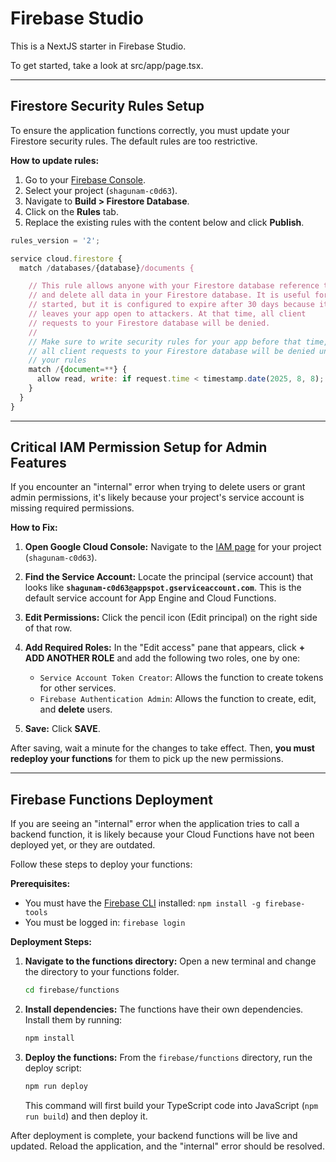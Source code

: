# Firebase Studio

This is a NextJS starter in Firebase Studio.

To get started, take a look at src/app/page.tsx.

---

## Firestore Security Rules Setup

To ensure the application functions correctly, you must update your Firestore security rules. The default rules are too restrictive.

**How to update rules:**

1.  Go to your [Firebase Console](https://console.firebase.google.com/).
2.  Select your project (`shagunam-c0d63`).
3.  Navigate to **Build > Firestore Database**.
4.  Click on the **Rules** tab.
5.  Replace the existing rules with the content below and click **Publish**.

```javascript
rules_version = '2';

service cloud.firestore {
  match /databases/{database}/documents {

    // This rule allows anyone with your Firestore database reference to view, edit,
    // and delete all data in your Firestore database. It is useful for getting
    // started, but it is configured to expire after 30 days because it
    // leaves your app open to attackers. At that time, all client
    // requests to your Firestore database will be denied.
    //
    // Make sure to write security rules for your app before that time, or else
    // all client requests to your Firestore database will be denied until you Update
    // your rules
    match /{document=**} {
      allow read, write: if request.time < timestamp.date(2025, 8, 8);
    }
  }
}
```

---

## **Critical IAM Permission Setup for Admin Features**

If you encounter an "internal" error when trying to delete users or grant admin permissions, it's likely because your project's service account is missing required permissions.

**How to Fix:**

1.  **Open Google Cloud Console:** Navigate to the [IAM page](https://console.cloud.google.com/iam-admin/iam) for your project (`shagunam-c0d63`).

2.  **Find the Service Account:** Locate the principal (service account) that looks like **`shagunam-c0d63@appspot.gserviceaccount.com`**. This is the default service account for App Engine and Cloud Functions.

3.  **Edit Permissions:** Click the pencil icon (Edit principal) on the right side of that row.

4.  **Add Required Roles:** In the "Edit access" pane that appears, click **+ ADD ANOTHER ROLE** and add the following two roles, one by one:
    *   `Service Account Token Creator`: Allows the function to create tokens for other services.
    *   `Firebase Authentication Admin`: Allows the function to create, edit, and **delete** users.

5.  **Save:** Click **SAVE**.

After saving, wait a minute for the changes to take effect. Then, **you must redeploy your functions** for them to pick up the new permissions.

---

## Firebase Functions Deployment

If you are seeing an "internal" error when the application tries to call a backend function, it is likely because your Cloud Functions have not been deployed yet, or they are outdated.

Follow these steps to deploy your functions:

**Prerequisites:**
- You must have the [Firebase CLI](https://firebase.google.com/docs/cli) installed: `npm install -g firebase-tools`
- You must be logged in: `firebase login`

**Deployment Steps:**

1.  **Navigate to the functions directory:**
    Open a new terminal and change the directory to your functions folder.
    ```bash
    cd firebase/functions
    ```

2.  **Install dependencies:**
    The functions have their own dependencies. Install them by running:
    ```bash
    npm install
    ```

3.  **Deploy the functions:**
    From the `firebase/functions` directory, run the deploy script:
    ```bash
    npm run deploy
    ```
    This command will first build your TypeScript code into JavaScript (`npm run build`) and then deploy it.

After deployment is complete, your backend functions will be live and updated. Reload the application, and the "internal" error should be resolved.
